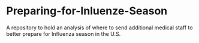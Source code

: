 # Preparing-for-Inluenze-Season
A repository to hold an analysis of where to send additional medical staff to better prepare for Influenza season in the U.S. 
